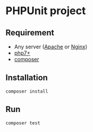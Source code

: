 # PHPUnit project

## Requirement

-   Any server ([Apache](https://httpd.apache.org/download.cgi) or [Nginx](http://nginx.org/en/download.html))
-   [php7+](https://www.php.net/manual/en/install.php)
-   [composer](https://getcomposer.org/)

## Installation

```
composer install
```

## Run

```
composer test
```
